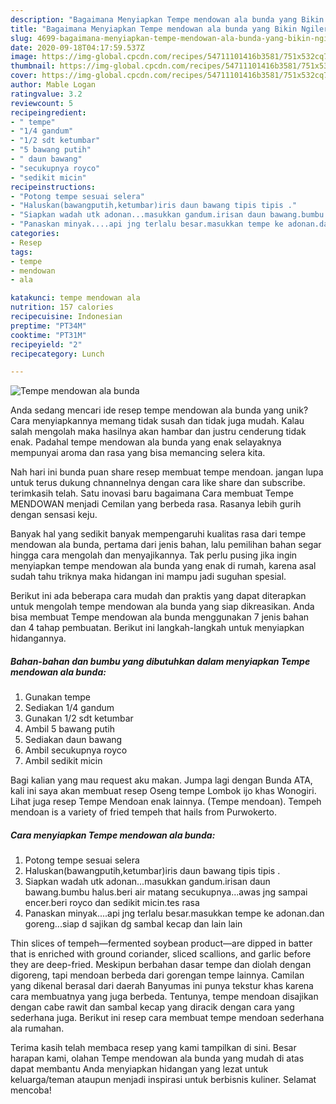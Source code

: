 ```yaml
---
description: "Bagaimana Menyiapkan Tempe mendowan ala bunda yang Bikin Ngiler"
title: "Bagaimana Menyiapkan Tempe mendowan ala bunda yang Bikin Ngiler"
slug: 4699-bagaimana-menyiapkan-tempe-mendowan-ala-bunda-yang-bikin-ngiler
date: 2020-09-18T04:17:59.537Z
image: https://img-global.cpcdn.com/recipes/54711101416b3581/751x532cq70/tempe-mendowan-ala-bunda-foto-resep-utama.jpg
thumbnail: https://img-global.cpcdn.com/recipes/54711101416b3581/751x532cq70/tempe-mendowan-ala-bunda-foto-resep-utama.jpg
cover: https://img-global.cpcdn.com/recipes/54711101416b3581/751x532cq70/tempe-mendowan-ala-bunda-foto-resep-utama.jpg
author: Mable Logan
ratingvalue: 3.2
reviewcount: 5
recipeingredient:
- " tempe"
- "1/4 gandum"
- "1/2 sdt ketumbar"
- "5 bawang putih"
- " daun bawang"
- "secukupnya royco"
- "sedikit micin"
recipeinstructions:
- "Potong tempe sesuai selera"
- "Haluskan(bawangputih,ketumbar)iris daun bawang tipis tipis ."
- "Siapkan wadah utk adonan...masukkan gandum.irisan daun bawang.bumbu halus.beri air matang secukupnya...awas jng sampai encer.beri royco dan sedikit micin.tes rasa"
- "Panaskan minyak....api jng terlalu besar.masukkan tempe ke adonan.dan goreng...siap d sajikan dg sambal kecap dan lain lain"
categories:
- Resep
tags:
- tempe
- mendowan
- ala

katakunci: tempe mendowan ala 
nutrition: 157 calories
recipecuisine: Indonesian
preptime: "PT34M"
cooktime: "PT31M"
recipeyield: "2"
recipecategory: Lunch

---
```



![Tempe mendowan ala bunda](https://img-global.cpcdn.com/recipes/54711101416b3581/751x532cq70/tempe-mendowan-ala-bunda-foto-resep-utama.jpg)

Anda sedang mencari ide resep tempe mendowan ala bunda yang unik? Cara menyiapkannya memang tidak susah dan tidak juga mudah. Kalau salah mengolah maka hasilnya akan hambar dan justru cenderung tidak enak. Padahal tempe mendowan ala bunda yang enak selayaknya mempunyai aroma dan rasa yang bisa memancing selera kita.

Nah hari ini bunda puan share resep membuat tempe mendoan. jangan lupa untuk terus dukung chnannelnya dengan cara like share dan subscribe. terimkasih telah. Satu inovasi baru bagaimana Cara membuat Tempe MENDOWAN menjadi Cemilan yang berbeda rasa. Rasanya lebih gurih dengan sensasi keju.

Banyak hal yang sedikit banyak mempengaruhi kualitas rasa dari tempe mendowan ala bunda, pertama dari jenis bahan, lalu pemilihan bahan segar hingga cara mengolah dan menyajikannya. Tak perlu pusing jika ingin menyiapkan tempe mendowan ala bunda yang enak di rumah, karena asal sudah tahu triknya maka hidangan ini mampu jadi suguhan spesial.


Berikut ini ada beberapa cara mudah dan praktis yang dapat diterapkan untuk mengolah tempe mendowan ala bunda yang siap dikreasikan. Anda bisa membuat Tempe mendowan ala bunda menggunakan 7 jenis bahan dan 4 tahap pembuatan. Berikut ini langkah-langkah untuk menyiapkan hidangannya.

<!--inarticleads1-->

##### Bahan-bahan dan bumbu yang dibutuhkan dalam menyiapkan Tempe mendowan ala bunda:

1. Gunakan  tempe
1. Sediakan 1/4 gandum
1. Gunakan 1/2 sdt ketumbar
1. Ambil 5 bawang putih
1. Sediakan  daun bawang
1. Ambil secukupnya royco
1. Ambil sedikit micin


Bagi kalian yang mau request aku makan. Jumpa lagi dengan Bunda ATA, kali ini saya akan membuat resep Oseng tempe Lombok ijo khas Wonogiri. Lihat juga resep Tempe Mendoan enak lainnya. (Tempe mendoan). Tempeh mendoan is a variety of fried tempeh that hails from Purwokerto. 

<!--inarticleads2-->

##### Cara menyiapkan Tempe mendowan ala bunda:

1. Potong tempe sesuai selera
1. Haluskan(bawangputih,ketumbar)iris daun bawang tipis tipis .
1. Siapkan wadah utk adonan...masukkan gandum.irisan daun bawang.bumbu halus.beri air matang secukupnya...awas jng sampai encer.beri royco dan sedikit micin.tes rasa
1. Panaskan minyak....api jng terlalu besar.masukkan tempe ke adonan.dan goreng...siap d sajikan dg sambal kecap dan lain lain


Thin slices of tempeh—fermented soybean product—are dipped in batter that is enriched with ground coriander, sliced scallions, and garlic before they are deep-fried. Meskipun berbahan dasar tempe dan diolah dengan digoreng, tapi mendoan berbeda dari gorengan tempe lainnya. Camilan yang dikenal berasal dari daerah Banyumas ini punya tekstur khas karena cara membuatnya yang juga berbeda. Tentunya, tempe mendoan disajikan dengan cabe rawit dan sambal kecap yang diracik dengan cara yang sederhana juga. Berikut ini resep cara membuat tempe mendoan sederhana ala rumahan. 

Terima kasih telah membaca resep yang kami tampilkan di sini. Besar harapan kami, olahan Tempe mendowan ala bunda yang mudah di atas dapat membantu Anda menyiapkan hidangan yang lezat untuk keluarga/teman ataupun menjadi inspirasi untuk berbisnis kuliner. Selamat mencoba!
